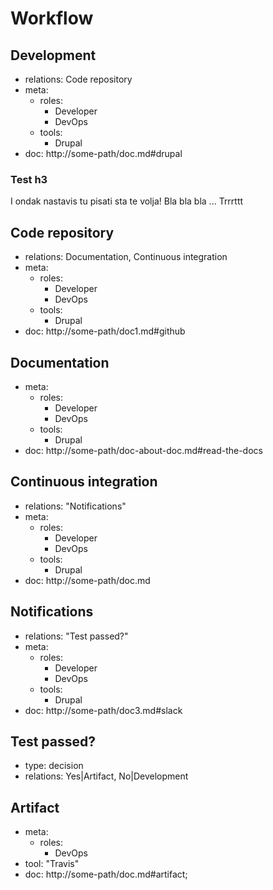# Workflow

## Development
- relations: Code repository
- meta:
  - roles:
    - Developer
    - DevOps
  - tools:
    - Drupal
- doc: http://some-path/doc.md#drupal

### Test h3
I ondak nastavis tu pisati sta te volja!
Bla bla bla ... Trrrttt

## Code repository
- relations: Documentation, Continuous integration
- meta:
  - roles:
    - Developer
    - DevOps
  - tools:
    - Drupal
- doc: http://some-path/doc1.md#github

## Documentation
- meta:
  - roles:
    - Developer
    - DevOps
  - tools:
    - Drupal
- doc: http://some-path/doc-about-doc.md#read-the-docs

## Continuous integration
- relations: "Notifications"
- meta:
  - roles:
    - Developer
    - DevOps
  - tools:
    - Drupal
- doc: http://some-path/doc.md

## Notifications
- relations: "Test passed?"
- meta:
  - roles:
    - Developer
    - DevOps
  - tools:
    - Drupal
- doc: http://some-path/doc3.md#slack

## Test passed?
- type: decision
- relations: Yes|Artifact, No|Development

## Artifact
- meta: 
  - roles:
    - DevOps
- tool: "Travis"
- doc: http://some-path/doc.md#artifact;




